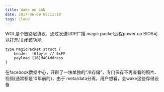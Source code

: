 ```yaml
---
title: Wake on LAN
date: 2017-06-09 08:11:10
tags: cloud
---
```


WOL是个链路层协议，通过发送UDP广播 magic packet远程power up
BIOS可以打开/关闭该功能

```
type MagicPacket struct {
    header  [6]byte // 0xFF
    payload [16]MACAddress
}
```

在facebook数据中心，开辟了一块单独的“冷存储”，专门保存不再查看的照片、视频(通常都是10年前的)，由于
meta/data分离，用户想看，会wake这些存储设备
